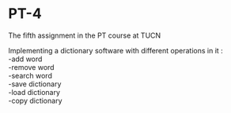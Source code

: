 # PT-4
The fifth assignment in the PT course at TUCN

Implementing a dictionary software with different operations in it : </br>
-add word</br>
-remove word</br>
-search word</br>
-save dictionary</br>
-load dictionary</br>
-copy dictionary</br>

